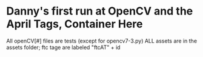 # Danny's first run at OpenCV and the April Tags, Container Here

All openCV[#] files are tests (except for opencv7-3.py)
ALL assets are in the assets folder; ftc tage are labeled "ftcAT" + id
